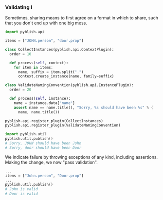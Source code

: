 ### Validating I

Sometimes, sharing means to first agree on a format in which to share, such that you don't end up with one big mess.

```python
import pyblish.api

items = ["JOHN.person", "door.prop"]

class CollectInstances(pyblish.api.ContextPlugin):
  order = 10

  def process(self, context):
    for item in items:
      name, suffix = item.split(".")
      context.create_instance(name, family=suffix)

class ValidateNamingConvention(pyblish.api.InstancePlugin):
  order = 20

  def process(self, instance):
    name = instance.data["name"]
    assert name == name.title(), "Sorry, %s should have been %s" % (
      name, name.title())

pyblish.api.register_plugin(CollectInstances)
pyblish.api.register_plugin(ValidateNamingConvention)

import pyblish.util
pyblish.util.publish()
# Sorry, JOHN should have been John
# Sorry, door should have been Door
```

We indicate failure by throwing exceptions of any kind, including assertions. Making the change, we now "pass validation".

```python
...
items = ["John.person", "Door.prop"]
...
pyblish.util.publish()
# John is valid
# Door is valid
```